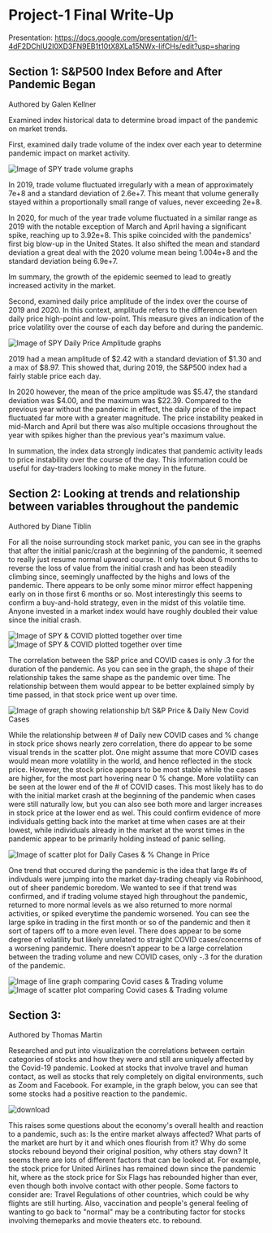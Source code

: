 # Project-1 Final Write-Up

Presentation: https://docs.google.com/presentation/d/1-4dF2DChIU2I0XD3FN9EB1t10tX8XLa15NWx-IifCHs/edit?usp=sharing

## Section 1: S&P500 Index Before and After Pandemic Began
Authored by Galen Kellner

Examined index historical data to determine broad impact of the pandemic on market trends.

First, examined daily trade volume of the index over each year to determine pandemic impact on market activity. 

![Image of SPY trade volume graphs](https://github.com/kellnergp/Project-1/blob/main/Galen/project%201%20test/spy_19_20_volume.png)

In 2019, trade volume fluctuated irregularly with a mean of approximately 7e+8 and a standard deviation of 2.6e+7. This meant that volume generally stayed within a proportionally small range of values, never exceeding 2e+8. 

In 2020, for much of the year trade volume fluctuated in a similar range as 2019 with the notable exception of March and April having a significant spike, reaching up to 3.92e+8. This spike coincided with the pandemics' first big blow-up in the United States. It also shifted the mean and standard deviation a great deal with the 2020 volume mean being 1.004e+8 and the standard deviation being 6.9e+7.

Im summary, the growth of the epidemic seemed to lead to greatly increased activity in the market.

Second, examined daily price amplitude of the index over the course of 2019 and 2020.  In this context, amplitude refers to the difference bewteen daily price high-point and low-point.  This measure gives an indication of the price volatility over the course of each day before and during the pandemic.

![Image of SPY Daily Price Amplitude graphs](https://github.com/kellnergp/Project-1/blob/main/Galen/project%201%20test/spy_19_20_amplitude.png)

2019 had a mean amplitude of $2.42 with a standard deviation of $1.30 and a max of $8.97.  This showed that, during 2019, the S&P500 index had a fairly stable price each day.

In 2020 however, the mean of the price amplitude was $5.47, the standard deviation was $4.00, and the maximum was $22.39.  Compared to the previous year without the pandemic in effect, the daily price of the impact fluctuated far more with a greater magnitude.  The price instability peaked in mid-March and April but there was also multiple occasions throughout the year with spikes higher than the previous year's maximum value.

In summation, the index data strongly indicates that pandemic activity leads to price instability over the course of the day.  This information could be useful for day-traders looking to make money in the future.

## Section 2: Looking at trends and relationship between variables throughout the pandemic
Authored by Diane Tiblin 

For all the noise surrounding stock market panic, you can see in the graphs that after the initial panic/crash at the beginning of the pandemic, it seemed to really just resume normal upward course. It only took about 6 months to reverse the loss of value from the initial crash and has been steadily climbing since, seemingly unaffected by the highs and lows of the pandemic. There appears to be only some minor mirror effect happening early on in those first 6 months or so. Most interestingly this seems to confirm a buy-and-hold strategy, even in the midst of this volatile time. Anyone invested in a market index would have roughly doubled their value since the initial crash. 

![Image of SPY & COVID plotted together over time](https://github.com/kellnergp/Project-1/blob/main/Final/OutputData/DailyCases_SPYClosePrice_OverTime_Line_2.png)
![Image of SPY & COVID plotted together over time](https://github.com/kellnergp/Project-1/blob/main/Final/OutputData/TotalCases_SPYClosePrice_OverTime_Line_2.png)

The correlation between the S&P price and COVID cases is only .3 for the duration of the pandemic. As you can see in the graph, the shape of their relationship takes the same shape as the pandemic over time. The relationship between them would appear to be better explained simply by time passed, in that stock price went up over time. 

![Image of graph showing relationship b/t S&P Price & Daily New Covid Cases](https://github.com/kellnergp/Project-1/blob/main/Final/OutputData/DailyCases_StockPrice_Scatter.png)

While the relationship between # of Daily new COVID cases and % change in stock price shows nearly zero correlation, there do appear to be some visual trends in the scatter plot. One might assume that more COVID cases would mean more volatility in the world, and hence reflected in the stock price. However, the stock price appears to be most stable while the cases are higher, for the most part hovering near 0 % change. More volatility can be seen at the lower end of the # of COVID cases. This most likely has to do with the initial market crash at the beginning of the pandemic when cases were still naturally low, but you can also see both more and larger increases in stock price at the lower end as wel. This could confirm evidence of more individuals getting back into the market at time when cases are at their lowest, while individuals already in the market at the worst times in the pandemic appear to be primarily holding instead of panic selling. 

![Image of scatter plot for Daily Cases & % Change in Price](https://github.com/kellnergp/Project-1/blob/main/Final/OutputData/DailyCases_Stock%Change_Scatter.png)

One trend that occured during the pandemic is the idea that large #s of indivduals were jumping into the market day-trading cheaply via Robinhood, out of sheer pandemic boredom. We wanted to see if that trend was confirmed, and if trading volume stayed high throughout the pandemic, returned to more normal levels as we also returned to more normal activities, or spiked everytime the pandemic worsened. You can see the large spike in trading in the first month or so of the pandemic and then it sort of tapers off to a more even level. There does appear to be some degree of volatility but likely unrelated to straight COVID cases/concerns of a worsening pandemic. There doesn’t appear to be a large correlation between the trading volume and new COVID cases, only -.3 for the duration of the pandemic. 

![Image of line graph comparing Covid cases & Trading volume](https://github.com/kellnergp/Project-1/blob/main/Final/OutputData/DailyCases_TradingVolume_OverTime_Line.png)
![Image of scatter plot comparing Covid cases & Trading volume](https://github.com/kellnergp/Project-1/blob/main/Final/OutputData/DailyCases_TradingVolume_Scatter.png)

## Section 3:
Authored by Thomas Martin

Researched and put into visualization the correlations between certain categories of stocks and how they were and still are uniquely affected by the Covid-19 pandemic.  Looked at stocks that involve travel and human contact, as well as stocks that rely completely on digital environments, such as Zoom and Facebook. For example, in the graph below, you can see that some stocks had a positive reaction to the pandemic. 

![download](https://user-images.githubusercontent.com/85895812/132405982-878f650f-a0d6-46b4-8293-75a4b22d8a79.png)

This raises some questions about the economy's overall health and reaction to a pandemic, such as: Is the entire market always affected?  What parts of the market are hurt by it and which ones flourish from it?  Why do some stocks rebound beyond their original position, why others stay down?
It seems there are lots of different factors that can be looked at.  For example, the stock price for United Airlines has remained down since the pandemic hit, where as the stock price for Six Flags has rebounded higher than ever, even though both involve contact with other people.  Some factors to consider are: Travel Regulations of other countries, which could be why flights are still hurting.  Also, vaccination and people's general feeling of wanting to go back to "normal" may be a contributing factor for stocks involving themeparks and movie theaters etc. to rebound.


